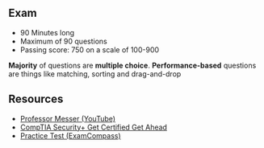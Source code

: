 ## Exam

- 90 Minutes long
- Maximum of 90 questions
- Passing score: 750 on a scale of 100-900

**Majority** of questions are **multiple choice**.
**Performance-based** questions are things like matching, sorting and drag-and-drop

## Resources

- [Professor Messer (YouTube)](https://www.youtube.com/playlist?list=PLG49S3nxzAnl4QDVqK-hOnoqcSKEIDDuv)
- [CompTIA Security+ Get Certified Get Ahead](https://www.amazon.com/CompTIA-Security-Get-Certified-Ahead/dp/B0CMZC4YRR)
- [Practice Test (ExamCompass)](https://www.examcompass.com/comptia/security-plus-certification/free-security-plus-practice-tests)

